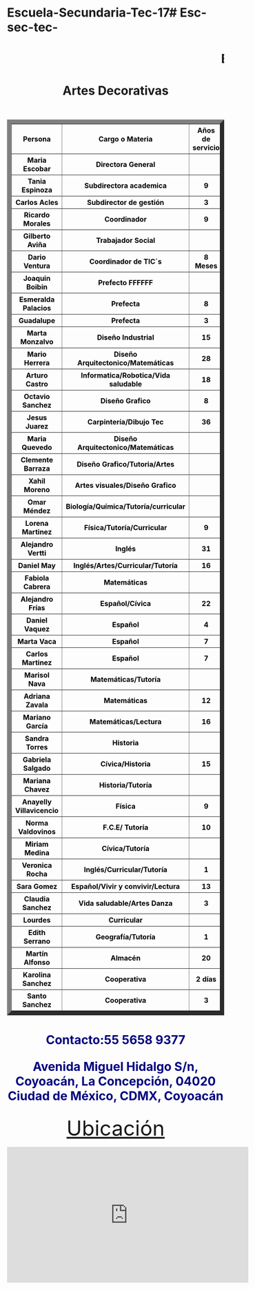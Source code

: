 # Escuela-Secundaria-Tec-17# Esc-sec-tec-
<html lang="es">
<head>
    <meta charset="UTF-8">
    <meta name="viewport" content="width=device-width, initial-scale=1.0">
    <title>Informática</title>
    <style>
        body {
            background-image: url('escuela foto.jpg');
            background-size: cover; 
            background-position: center; 
            background-repeat: no-repeat; 
            margin: 0; 
            height: 190vh; 
        }
 </style>
</head>
</STYLE>
<BODY>
<CENTER>
<H1>
<MARQUEE>Escuela secundaria técnica no.17</MARQUEE></TD>
</H1>
<H1>
Artes Decorativas
</H1>
<TABLE>
<TABLE COLOR="FF0000">
<FONT COLOR="FF0000">
<TABLE BORDER=10>
<FONT COLOR="996600">
<TH><FONT COLOR="000000">Persona</FONT COLOR="000080">
<TH><FONT COLOR="000000">Cargo o Materia
<TH><FONT COLOR="000000"> Años de servicio
<TR>
<TH><FONT COLOR="000000">Maria Escobar
<TH><FONT COLOR="000000">Directora General
<TH>
<TR>
<TH><FONT COLOR="000000">Tania Espinoza
<TH><FONT COLOR="000000"> Subdirectora academica
<TH><FONT COLOR="000000"> 9 
<TR>
<TH><FONT COLOR="000000">Carlos Acles
<TH> <FONT COLOR="000000">Subdirector de gestión
<TH> <FONT COLOR="000000">3 
<TR>
<TH><FONT COLOR="000000">Ricardo Morales
<TH><FONT COLOR="000000"> Coordinador
<TH><FONT COLOR="000000">9
<TR>
<TH><FONT COLOR="000000">Gilberto Aviña
<TH><FONT COLOR="000000">Trabajador Social
<TH>
<TR>
<TH><FONT COLOR="000000">Dario Ventura
<TH><FONT COLOR="000000">Coordinador de TIC´s
<TH><FONT COLOR="000000"> 8 Meses
<TR>
<TH><FONT COLOR="000000">Joaquin Boibin
<TH><FONT COLOR="000000">Prefecto
FFFFFF<TR>
<TH><FONT COLOR="000000">Esmeralda Palacios
<TH><FONT COLOR="000000">Prefecta
<TH><FONT COLOR="000000">8
<TR>
<TH> <FONT COLOR="000000">Guadalupe 
<TH> <FONT COLOR="000000">Prefecta
<TH><FONT COLOR="000000">3
<TR>
<TH><FONT COLOR="000000">Marta Monzalvo
<TH><FONT COLOR="000000">Diseño Industrial
<TH><FONT COLOR="000000">15
<TR>
<TH><FONT COLOR="000000">Mario Herrera
<TH><FONT COLOR="000000">Diseño Arquitectonico/Matemáticas
<TH><FONT COLOR="000000">28
<TR>
<TH><FONT COLOR="000000">Arturo Castro
<TH><FONT COLOR="000000">Informatica/Robotica/Vida saludable
<TH><FONT COLOR="000000">18
<TR>
<TH><FONT COLOR="000000">Octavio Sanchez
<TH><FONT COLOR="000000">Diseño Grafico
<TH><FONT COLOR="000000">8
<TR>
<TH><FONT COLOR="000000">Jesus Juarez
<TH><FONT COLOR="000000">Carpintería/Dibujo Tec
<TH><FONT COLOR="000000">36
<TR>
<TH><FONT COLOR="000000">Maria Quevedo
<TH><FONT COLOR="000000">Diseño Arquitectonico/Matemáticas
<TH>
<TR>
<TH><FONT COLOR="000000">Clemente Barraza
<TH><FONT COLOR="000000">Diseño Grafico/Tutoria/Artes
<TH>
<TR>
<TH><FONT COLOR="000000">Xahil Moreno
<TH><FONT COLOR="000000">Artes visuales/Diseño Grafico
<TH>
<TR>
<TH><FONT COLOR="000000">Omar Méndez
<TH><FONT COLOR="000000">Biología/Química/Tutoría/curricular
<TH>
<TR>
<TH><FONT COLOR="000000">Lorena Martinez
<TH><FONT COLOR="000000">Física/Tutoría/Curricular
<TH><FONT COLOR="000000">9
<TR>
<TH><FONT COLOR="000000">Alejandro Vertti
<TH><FONT COLOR="000000">Inglés
<TH><FONT COLOR="000000">31
<TR>
<TH><FONT COLOR="000000">Daniel May
<TH><FONT COLOR="000000">Inglés/Artes/Curricular/Tutoría
<TH><FONT COLOR="000000">16
<TR>
<TH><FONT COLOR="000000">Fabiola Cabrera
<TH><FONT COLOR="000000">Matemáticas
<TH>
<TR>
<TH><FONT COLOR="000000">Alejandro Frías
<TH><FONT COLOR="000000">Español/Cívica
<TH><FONT COLOR="000000">22
<TR>
<TH><FONT COLOR="000000">Daniel Vaquez
<TH><FONT COLOR="000000">Español
<TH><FONT COLOR="000000">4
<TR>
<TH><FONT COLOR="000000">Marta Vaca
<TH><FONT COLOR="000000">Español
<TH><FONT COLOR="000000">7
<TR>
<TH><FONT COLOR="000000">Carlos Martinez
<TH><FONT COLOR="000000">Español
<TH><FONT COLOR="000000">7
<TR>
<TH><FONT COLOR="000000">Marisol Nava
<TH><FONT COLOR="000000">Matemáticas/Tutoría
<TH>
<TR>
<TH><FONT COLOR="000000">Adriana Zavala
<TH><FONT COLOR="000000">Matemáticas
<TH><FONT COLOR="000000">12
<TR>
<TH><FONT COLOR="000000">Mariano García
<TH><FONT COLOR="000000">Matemáticas/Lectura
<TH><FONT COLOR="000000">16
<TR>
<TH><FONT COLOR="000000">Sandra Torres
<TH><FONT COLOR="000000">Historia
<TH>
<TR>
<TH><FONT COLOR="000000">Gabriela Salgado
<TH><FONT COLOR="000000">Cívica/Historia
<TH><FONT COLOR="000000">15
<TR>
<TH><FONT COLOR="000000">Mariana Chavez
<TH><FONT COLOR="000000">Historia/Tutoría
<TH>
<TR>
<TH><FONT COLOR="000000">Anayelly Villavicencio
<TH><FONT COLOR="000000">Física
<TH><FONT COLOR="000000">9
<TR>
<TH><FONT COLOR="000000">Norma Valdovinos
<TH><FONT COLOR="000000">F.C.E/ Tutoría
<TH><FONT COLOR="000000">10
<TR>
<TH><FONT COLOR="000000">Miriam Medina
<TH><FONT COLOR="000000">Cívica/Tutoría
<TH>
<TR>
<TH><FONT COLOR="000000">Veronica Rocha
<TH><FONT COLOR="000000">Inglés/Curricular/Tutoría
<TH><FONT COLOR="000000">1
<TR>
<TH><FONT COLOR="000000">Sara Gomez
<TH><FONT COLOR="000000">Español/Vivir y convivir/Lectura
<TH><FONT COLOR="000000">13
<TR>
<TH><FONT COLOR="000000">Claudia Sanchez
<TH><FONT COLOR="000000">Vida saludable/Artes Danza
<TH><FONT COLOR="000000">3
<TR>
<TH><FONT COLOR="000000">Lourdes
<TH><FONT COLOR="000000">Curricular
<TH>
<TR>
<TH><FONT COLOR="000000">Edith Serrano
<TH><FONT COLOR="000000">Geografía/Tutoría
<TH><FONT COLOR="000000">1
<TR>
<TH><FONT COLOR="000000">Martín Alfonso
<TH><FONT COLOR="000000">Almacén
<TH><FONT COLOR="000000">20
<TR>
<TH><FONT COLOR="000000">Karolina Sanchez
<TH><FONT COLOR="000000">Cooperativa
<TH><FONT COLOR="000000">2 días
<TR>
<TH><FONT COLOR="000000">Santo Sanchez</FONT COLOR="FF0000">
<TH><FONT COLOR="000000">Cooperativa
<TH><FONT COLOR="000000">3
</TABLE>
</FONT COLOR="FFFFFF">
</FONT COLOR="000000">
<FONT COLOR="F00000">
<H1>
<FONT COLOR="000080">Contacto:55 5658 9377

<FONT COLOR="000080"><P>Avenida Miguel Hidalgo S/n, Coyoacán, La Concepción, 04020 Ciudad de México, CDMX, Coyoacán 
</H1>
<FONT SIZE=10>
<p
><a href="https://maps.app.goo.gl/VGjZ7PLTpDgTJGPN9">Ubicación</a>
</FONT SIZE=10>
<p>
<iframe width="560"  height="315"
src="https://www.youtube.com/embed/bXkaqbupCLU
"frameborder="0" albw="accelerometer;autoplay;clipboard-write;encrypted-media;gyroscope;picture-in-picture"
allowfullscreen></inframe>
<p>
<a href="https://maps.app.goo.gl/ejTFxrLrqM4MMCaF9"target="_blank">
<img src="Croquis 1.2" width="500"
</a href="https://maps.app.goo.gl/ejTFxrLrqM4MMCaF9"target="_blank">
</CENTER>
</BODY>
</HTML>
